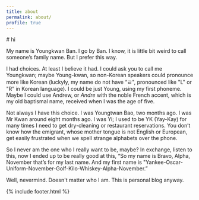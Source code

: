 ```yaml
---
title: about
permalink: about/
profile: true
---
```

<p></p>
# hi
<p></p> 
My name is Youngkwan Ban. I go by Ban. I know, it is little bit weird to call someone’s family name. But I prefer this way. 

I had choices. At least I believe it had. I could ask you to call me Youngkwan; maybe Young-kwan, so non-Korean speakers could pronounce more like Korean (luckyly, my name do not have “ㄹ", pronounced like "L" or "R” in Korean language). I could be just Young, using my first phoneme. Maybe I could use Andrew, or _Andre_ with the noble French accent, which is my old baptismal name, received when I was the age of five.

Not always I have this choice. I was Youngtwan Bao, two months ago. I was Mr Kwan around eight months ago. I was Yi; I used to be YK (Yay-Kay) for many times I need to get dry-cleaning or restaurant reservations. You don’t know how the emigrant, whose mother tongue is not English or European, get easily frustrated when we spell strange alphabets over the phone.

So I never am the one who I really want to be, maybe? In exchange, listen to this, now I ended up to be really good at this, “So my name is Bravo, Alpha, November that’s for my last name. And my first name is "Yankee-Oscar-Uniform-November-Golf-Kilo-Whiskey-Alpha-November.” 

Well, nevermind. Doesn't matter who I am. This is personal blog anyway. 

{% include footer.html %}
